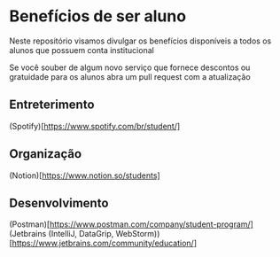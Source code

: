 # Benefícios de ser aluno

Neste repositório visamos divulgar os benefícios disponíveis a todos os alunos que possuem conta institucional

Se você souber de algum novo serviço que fornece descontos ou gratuidade para os alunos abra um pull request com a atualização

## Entreterimento
(Spotify)[https://www.spotify.com/br/student/]

## Organização
(Notion)[https://www.notion.so/students]

## Desenvolvimento
(Postman)[https://www.postman.com/company/student-program/]
(Jetbrains (IntelliJ, DataGrip, WebStorm))[https://www.jetbrains.com/community/education/]
